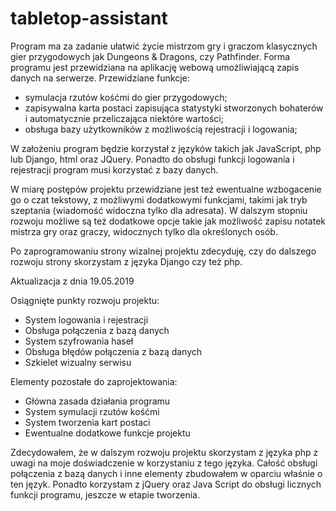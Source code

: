# tabletop-assistant

Program ma za zadanie ułatwić życie mistrzom gry i graczom klasycznych gier przygodowych jak Dungeons &amp; Dragons, czy Pathfinder.
Forma programu jest przewidziana na aplikację webową umożliwiającą zapis danych na serwerze.
Przewidziane funkcje:
- symulacja rzutów kośćmi do gier przygodowych;
- zapisywalna karta postaci zapisująca statystyki stworzonych bohaterów i automatycznie przeliczająca niektóre wartości;
- obsługa bazy użytkowników z możliwością rejestracji i logowania;

W założeniu program będzie korzystał z języków takich jak JavaScript, php lub Django, html oraz JQuery.
Ponadto do obsługi funkcji logowania i rejestracji program musi korzystać z bazy danych.

W miarę postępów projektu przewidziane jest też ewentualne wzbogacenie go o czat tekstowy, z możliwymi dodatkowymi funkcjami, takimi jak tryb szeptania (wiadomość widoczna tylko dla adresata). 
W dalszym stopniu rozwoju możliwe są też dodatkowe opcje takie jak możliwość zapisu notatek mistrza gry oraz graczy, widocznych tylko dla określonych osób.

Po zaprogramowaniu strony wizalnej projektu zdecyduję, czy do dalszego rozwoju strony skorzystam z języka Django czy też php.


Aktualizacja z dnia 19.05.2019

Osiągnięte punkty rozwoju projektu:
- System logowania i rejestracji
- Obsługa połączenia z bazą danych
- System szyfrowania haseł
- Obsługa błędów połączenia z bazą danych
- Szkielet wizualny serwisu

Elementy pozostałe do zaprojektowania:
- Główna zasada działania programu
- System symulacji rzutów kośćmi
- System tworzenia kart postaci
- Ewentualne dodatkowe funkcje projektu

Zdecydowałem, że w dalszym rozwoju projektu skorzystam z języka php z uwagi na moje doświadczenie w korzystaniu z tego języka. Całość obsługi połączenia z bazą danych i inne elementy zbudowałem w oparciu właśnie o ten język. Ponadto korzystam z jQuery oraz Java Script do obsługi licznych funkcji programu, jeszcze w etapie tworzenia.

